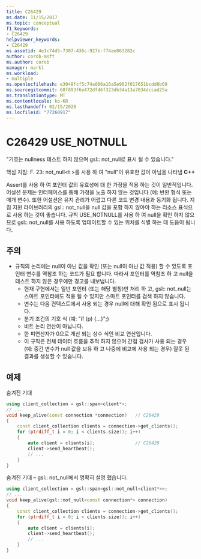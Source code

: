 ```yaml
---
title: C26429
ms.date: 11/15/2017
ms.topic: conceptual
f1_keywords:
- C26429
helpviewer_keywords:
- C26429
ms.assetid: 4e1c74d5-7307-436c-927b-f74ae863282c
author: corob-msft
ms.author: corob
manager: markl
ms.workload:
- multiple
ms.openlocfilehash: e3048fcf5c74a006a16a5e962f017651bcdd0b69
ms.sourcegitcommit: 68f893f6e472df46f323db34a13a7034dccad25a
ms.translationtype: MT
ms.contentlocale: ko-KR
ms.lasthandoff: 02/15/2020
ms.locfileid: "77260917"
---
```

# <a name="c26429-use_notnull"></a>C26429 USE_NOTNULL

"기호는 nullness 테스트 하지 않으며 gsl:: not_null로 표시 될 수 있습니다."

핵심 지침: F. 23: not_null\<t >를 사용 하 여 "null"이 유효한 값이 아님을 나타냄 **C++**

Assert를 사용 하 여 포인터 값의 유효성에 대 한 가정을 적용 하는 것이 일반적입니다. 어설션 문제는 인터페이스를 통해 가정을 노출 하지 않는 것입니다 (예: 반환 형식 또는 매개 변수). 또한 어설션은 유지 관리가 어렵고 다른 코드 변경 내용과 동기화 됩니다. 지침 지원 라이브러리의 gsl:: not_null을 null 값을 포함 하지 않아야 하는 리소스 표식으로 사용 하는 것이 좋습니다. 규칙 USE_NOTNULL를 사용 하 여 null을 확인 하지 않으므로 gsl:: not_null를 사용 하도록 업데이트할 수 있는 위치를 식별 하는 데 도움이 됩니다.

## <a name="remarks"></a>주의

- 규칙의 논리에는 null이 아닌 값을 확인 (또는 null이 아닌 값 적용) 할 수 있도록 포인터 변수를 역참조 하는 코드가 필요 합니다. 따라서 포인터를 역참조 하 고 null을 테스트 하지 않은 경우에만 경고를 내보냅니다.
  - 현재 구현에서는 일반 포인터 (또는 해당 별칭)만 처리 하 고, gsl:: not_null는 스마트 포인터에도 적용 될 수 있지만 스마트 포인터를 검색 하지 않습니다.
  - 변수는 다음 컨텍스트에서 사용 되는 경우 null에 대해 확인 됨으로 표시 됩니다.
  - 분기 조건의 기호 식 (예: "if (p) {...}";)
  - 비트 논리 연산이 아닙니다.
  - 한 피연산자가 0으로 계산 되는 상수 식인 비교 연산입니다.
  - 이 규칙은 전체 데이터 흐름을 추적 하지 않으며 간접 검사가 사용 되는 경우 (예: 중간 변수가 null 값을 보유 하 고 나중에 비교에 사용 되는 경우) 잘못 된 결과를 생성할 수 있습니다.

## <a name="example"></a>예제

숨겨진 기대

```cpp
using client_collection = gsl::span<client*>;
// ...
void keep_alive(const connection *connection)   // C26429
{
    const client_collection clients = connection->get_clients();
    for (ptrdiff_t i = 0; i < clients.size(); i++)
    {
        auto client = clients[i];               // C26429
        client->send_heartbeat();
        // ...
    }
}
```

숨겨진 기대 – gsl:: not_null에서 명확히 설명 했습니다.

```cpp
using client_collection = gsl::span<gsl::not_null<client*>>;
// ...
void keep_alive(gsl::not_null<const connection*> connection)
{
    const client_collection clients = connection->get_clients();
    for (ptrdiff_t i = 0; i < clients.size(); i++)
    {
        auto client = clients[i];
        client->send_heartbeat();
        // ...
    }
}
```
